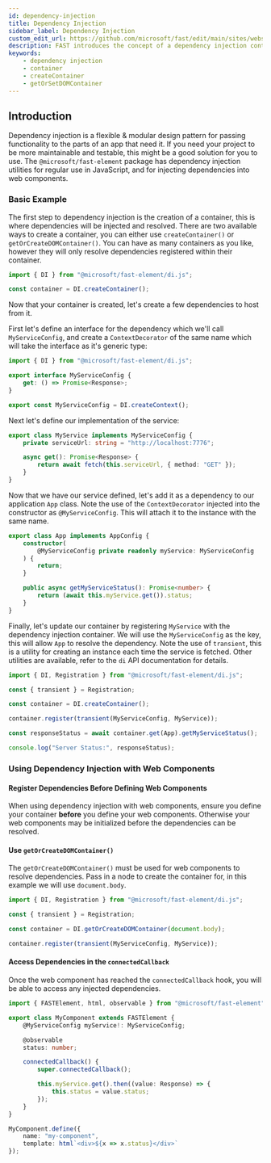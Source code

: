 ```yaml
---
id: dependency-injection
title: Dependency Injection
sidebar_label: Dependency Injection
custom_edit_url: https://github.com/microsoft/fast/edit/main/sites/website/src/docs/apps-and-experiences/dependency-injection.md
description: FAST introduces the concept of a dependency injection container.
keywords:
    - dependency injection
    - container
    - createContainer
    - getOrSetDOMContainer
---
```


## Introduction

Dependency injection is a flexible & modular design pattern for passing functionality to the parts of an app that need it. If you need your project to be more maintainable and testable, this might be a good solution for you to use. The `@microsoft/fast-element` package has dependency injection utilities for regular use in JavaScript, and for injecting dependencies into web components.

### Basic Example

The first step to dependency injection is the creation of a container, this is where dependencies will be injected and resolved. There are two available ways to create a container, you can either use `createContainer()` or `getOrCreateDOMContainer()`. You can have as many containers as you like, however they will only resolve dependencies registered within their container.

```ts
import { DI } from "@microsoft/fast-element/di.js";

const container = DI.createContainer();
```

Now that your container is created, let's create a few dependencies to host from it.

First let's define an interface for the dependency which we'll call `MyServiceConfig`, and create a `ContextDecorator` of the same name which will take the interface as it's generic type:

```ts
import { DI } from "@microsoft/fast-element/di.js";

export interface MyServiceConfig {
    get: () => Promise<Response>;
}

export const MyServiceConfig = DI.createContext();
```

Next let's define our implementation of the service:

```ts
export class MyService implements MyServiceConfig {
    private serviceUrl: string = "http://localhost:7776";

    async get(): Promise<Response> {
        return await fetch(this.serviceUrl, { method: "GET" });
    }
}
```

Now that we have our service defined, let's add it as a dependency to our application `App` class. Note the use of the `ContextDecorator` injected into the constructor as `@MyServiceConfig`. This will attach it to the instance with the same name.

```ts
export class App implements AppConfig {
    constructor(
        @MyServiceConfig private readonly myService: MyServiceConfig
    ) {
        return;
    }

    public async getMyServiceStatus(): Promise<number> {
        return (await this.myService.get()).status;
    }
}
```

Finally, let's update our container by registering `MyService` with the dependency injection container. We will use the `MyServiceConfig` as the key, this will allow `App` to resolve the dependency. Note the use of `transient`, this is a utility for creating an instance each time the service is fetched. Other utilities are available, refer to the `di` API documentation for details.

```ts
import { DI, Registration } from "@microsoft/fast-element/di.js";

const { transient } = Registration;

const container = DI.createContainer();

container.register(transient(MyServiceConfig, MyService));

const responseStatus = await container.get(App).getMyServiceStatus();

console.log("Server Status:", responseStatus);
```

### Using Dependency Injection with Web Components

#### Register Dependencies Before Defining Web Components

When using dependency injection with web components, ensure you define your container **before** you define your web components. Otherwise your web components may be initialized before the dependencies can be resolved.

#### Use `getOrCreateDOMContainer()`

The `getOrCreateDOMContainer()` must be used for web components to resolve dependencies. Pass in a node to create the container for, in this example we will use `document.body`.

```ts
import { DI, Registration } from "@microsoft/fast-element/di.js";

const { transient } = Registration;

const container = DI.getOrCreateDOMContainer(document.body);

container.register(transient(MyServiceConfig, MyService));
```

#### Access Dependencies in the `connectedCallback`

Once the web component has reached the `connectedCallback` hook, you will be able to access any injected dependencies.

```ts
import { FASTElement, html, observable } from "@microsoft/fast-element";

export class MyComponent extends FASTElement {
    @MyServiceConfig myService!: MyServiceConfig;

    @observable
    status: number;

    connectedCallback() {
        super.connectedCallback();

        this.myService.get().then((value: Response) => {
            this.status = value.status;
        });
    }
}

MyComponent.define({
    name: "my-component",
    template: html`<div>${x => x.status}</div>`
});
```
